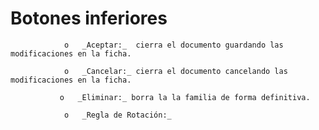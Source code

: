 # Botones inferiores

                o   _Aceptar:_  cierra el documento guardando las modificaciones en la ficha.

                o   _Cancelar:_ cierra el documento cancelando las modificaciones en la ficha.

               o   _Eliminar:_ borra la la familia de forma definitiva.

                o   _Regla de Rotación:_ 

